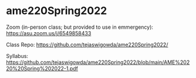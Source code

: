 # ame220Spring2022

Zoom (in-person class; but provided to use in emmergency): https://asu.zoom.us/j/6549858433

Class Repo: https://github.com/tejaswigowda/ame220Spring2022/

Syllabus: https://github.com/tejaswigowda/ame220Spring2022/blob/main/AME%20220%20Spring%202022-1.pdf

